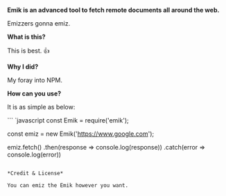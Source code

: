 **Emik is an advanced tool to fetch remote documents all around the web.**

Emizzers gonna emiz.

**What is this?**

This is best. :+1:

**Why I did?**

My foray into NPM.

**How can you use?**

It is as simple as below:

``` `javascript
const Emik = require('emik');

const emiz = new Emik('https://www.google.com');

emiz.fetch()
  .then(response => console.log(response))
  .catch(error => console.log(error))
```

*Credit & License*

You can emiz the Emik however you want.
